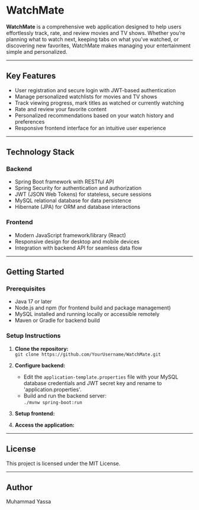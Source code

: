 # WatchMate

**WatchMate** is a comprehensive web application designed to help users effortlessly track, rate, and review movies and TV shows. Whether you’re planning what to watch next, keeping tabs on what you’ve watched, or discovering new favorites, WatchMate makes managing your entertainment simple and personalized.

---

## Key Features

- User registration and secure login with JWT-based authentication  
- Manage personalized watchlists for movies and TV shows  
- Track viewing progress, mark titles as watched or currently watching  
- Rate and review your favorite content  
- Personalized recommendations based on your watch history and preferences  
- Responsive frontend interface for an intuitive user experience

---

## Technology Stack

### Backend
- Spring Boot framework with RESTful API  
- Spring Security for authentication and authorization  
- JWT (JSON Web Tokens) for stateless, secure sessions  
- MySQL relational database for data persistence  
- Hibernate (JPA) for ORM and database interactions

### Frontend
- Modern JavaScript framework/library (React)  
- Responsive design for desktop and mobile devices  
- Integration with backend API for seamless data flow  

---

## Getting Started

### Prerequisites
- Java 17 or later  
- Node.js and npm (for frontend build and package management)  
- MySQL installed and running locally or accessible remotely  
- Maven or Gradle for backend build  

### Setup Instructions

1. **Clone the repository:**  
   `git clone https://github.com/YourUsername/WatchMate.git`

2. **Configure backend:**  
   - Edit the `application-template.properties` file with your MySQL database credentials and JWT secret key and rename to 'application.properties'. 
   - Build and run the backend server:  
     `./mvnw spring-boot:run`  

3. **Setup frontend:**  

4. **Access the application:**  

---

## License

This project is licensed under the MIT License.

---

## Author

Muhammad Yassa
